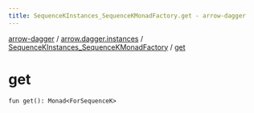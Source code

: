 ```yaml
---
title: SequenceKInstances_SequenceKMonadFactory.get - arrow-dagger
---
```


[arrow-dagger](../../index.html) / [arrow.dagger.instances](../index.html) / [SequenceKInstances_SequenceKMonadFactory](index.html) / [get](./get.html)

# get

`fun get(): Monad<ForSequenceK>`